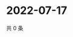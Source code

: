 # 2022-07-17

共 0 条

<!-- BEGIN WEIBO -->
<!-- 最后更新时间 Sun Jul 17 2022 21:24:59 GMT+0800 (China Standard Time) -->

<!-- END WEIBO -->
